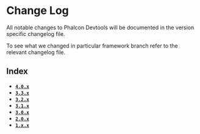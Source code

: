 # Change Log

All notable changes to Phalcon Devtools will be documented in the version specific changelog file.

To see what we changed in particular framework branch refer to the relevant changelog file.

## Index

- [**`4.0.x`**](CHANGELOG-4.0.md)
- [**`3.3.x`**](CHANGELOG-3.3.md)
- [**`3.2.x`**](CHANGELOG-3.2.md)
- [**`3.1.x`**](CHANGELOG-3.1.md)
- [**`3.0.x`**](CHANGELOG-3.0.md)
- [**`2.0.x`**](CHANGELOG-2.x.md)
- [**`1.x.x`**](CHANGELOG-1.x.md)
